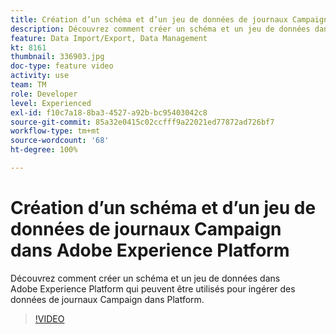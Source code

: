 ```yaml
---
title: Création d’un schéma et d’un jeu de données de journaux Campaign dans Adobe Experience Platform
description: Découvrez comment créer un schéma et un jeu de données dans Adobe Experience Platform qui peuvent être utilisés pour ingérer des données de journaux Campaign dans Platform.
feature: Data Import/Export, Data Management
kt: 8161
thumbnail: 336903.jpg
doc-type: feature video
activity: use
team: TM
role: Developer
level: Experienced
exl-id: f10c7a18-8ba3-4527-a92b-bc95403042c8
source-git-commit: 85a32e0415c02ccfff9a22021ed77872ad726bf7
workflow-type: tm+mt
source-wordcount: '68'
ht-degree: 100%

---
```


# Création d’un schéma et d’un jeu de données de journaux Campaign dans Adobe Experience Platform

Découvrez comment créer un schéma et un jeu de données dans Adobe Experience Platform qui peuvent être utilisés pour ingérer des données de journaux Campaign dans Platform.

>[!VIDEO](https://video.tv.adobe.com/v/336903?quality=12)
